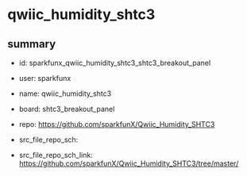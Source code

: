 # qwiic_humidity_shtc3
 
## summary 
* id: sparkfunx_qwiic_humidity_shtc3_shtc3_breakout_panel
* user: sparkfunx
* name: qwiic_humidity_shtc3
* board: shtc3_breakout_panel
* repo: https://github.com/sparkfunX/Qwiic_Humidity_SHTC3



* src_file_repo_sch: 
* src_file_repo_sch_link: https://github.com/sparkfunX/Qwiic_Humidity_SHTC3/tree/master/




